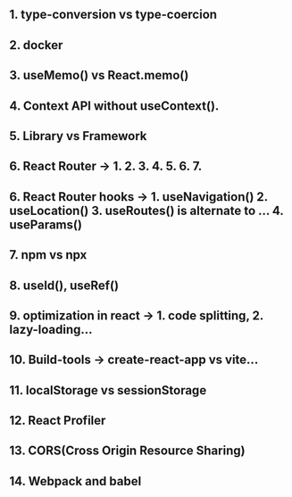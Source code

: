 ## 1. type-conversion vs type-coercion

## 2. docker 

## 3. useMemo() vs React.memo()

## 4. Context API without useContext().

## 5. Library vs Framework

## 6. React Router -> 1. <BrowserRouter> 2. <Router> 3. <Routes> 4. <Route> 5. <Link> 6. <NavLink> 7. <Outlet>
## 6. React Router hooks -> 1. useNavigation() 2. useLocation() 3. useRoutes() is alternate to <Routes>...<Route> 4. useParams()

## 7. npm vs npx

## 8. useId(), useRef()

## 9. optimization in react -> 1. code splitting, 2. lazy-loading...

## 10. Build-tools -> create-react-app vs vite...

## 11. localStorage vs sessionStorage

## 12. React Profiler

## 13. CORS(Cross Origin Resource Sharing)

## 14. Webpack and babel